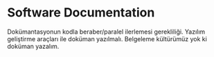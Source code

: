 # Software Documentation

Dokümantasyonun kodla beraber/paralel ilerlemesi gerekliliği.
Yazılım geliştirme araçları ile doküman yazılmalı.
Belgeleme kültürümüz yok ki doküman yazalım.
